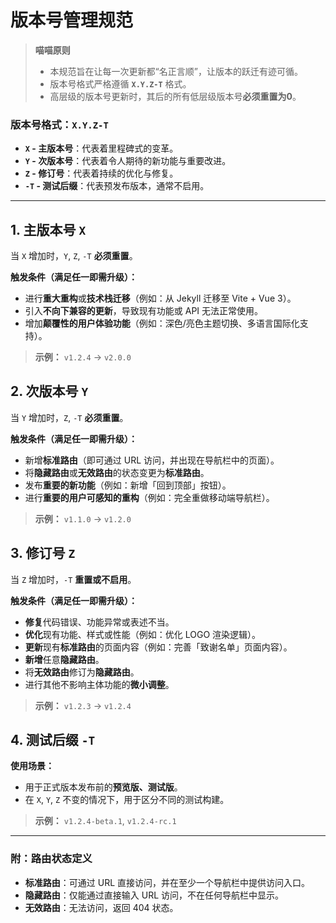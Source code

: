 # <i class="fa-solid fa-code-branch"></i> 版本号管理规范

> **<i class="fa-solid fa-cat"></i> 喵喵原则**
>
> - 本规范旨在让每一次更新都“名正言顺”，让版本的跃迁有迹可循。
> - 版本号格式严格遵循 **`X.Y.Z-T`** 格式。
> - 高层级的版本号更新时，其后的所有低层级版本号**必须重置为0**。

### **版本号格式：`X.Y.Z-T`**

- **`X` - 主版本号**：代表着里程碑式的变革。
- **`Y` - 次版本号**：代表着令人期待的新功能与重要改进。
- **`Z` - 修订号**：代表着持续的优化与修复。
- **`-T` - 测试后缀**：代表预发布版本，通常不启用。

---

## 1. **主版本号 `X`**

当 `X` 增加时，`Y`, `Z`, `-T` **必须重置**。

**触发条件（满足任一即需升级）：**

- 进行**重大重构**或**技术栈迁移**（例如：从 Jekyll 迁移至 Vite + Vue 3）。
- 引入**不向下兼容的更新**，导致现有功能或 API 无法正常使用。
- 增加**颠覆性的用户体验功能**（例如：深色/亮色主题切换、多语言国际化支持）。

> **示例：** `v1.2.4` -> `v2.0.0`

## 2. **次版本号 `Y`**

当 `Y` 增加时，`Z`, `-T` **必须重置**。

**触发条件（满足任一即需升级）：**

- 新增**标准路由**（即可通过 URL 访问，并出现在导航栏中的页面）。
- 将**隐藏路由**或**无效路由**的状态变更为**标准路由**。
- 发布**重要的新功能**（例如：新增「回到顶部」按钮）。
- 进行**重要的用户可感知的重构**（例如：完全重做移动端导航栏）。

> **示例：** `v1.1.0` -> `v1.2.0`

## 3. **修订号 `Z`**

当 `Z` 增加时，`-T` **重置或不启用**。

**触发条件（满足任一即需升级）：**

- **修复**代码错误、功能异常或表述不当。
- **优化**现有功能、样式或性能（例如：优化 LOGO 渲染逻辑）。
- **更新**现有**标准路由**的页面内容（例如：完善「致谢名单」页面内容）。
- **新增**任意**隐藏路由**。
- 将**无效路由**修订为**隐藏路由**。
- 进行其他不影响主体功能的**微小调整**。

> **示例：** `v1.2.3` -> `v1.2.4`

## 4. **测试后缀 `-T`**

**使用场景：**

- 用于正式版本发布前的**预览版、测试版**。
- 在 `X`, `Y`, `Z` 不变的情况下，用于区分不同的测试构建。

> **示例：** `v1.2.4-beta.1`, `v1.2.4-rc.1`

---

### **附：路由状态定义**

- **标准路由**：可通过 URL 直接访问，并在至少一个导航栏中提供访问入口。
- **隐藏路由**：仅能通过直接输入 URL 访问，不在任何导航栏中显示。
- **无效路由**：无法访问，返回 404 状态。
